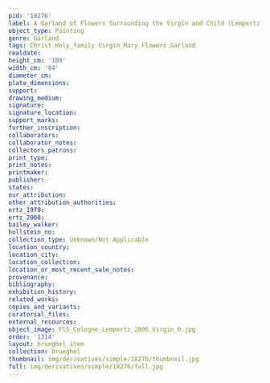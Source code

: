 ```yaml
---
pid: '18276'
label: A Garland of Flowers Surrounding the Virgin and Child (Lempertz, Cologne, 2006)
object_type: Painting
genre: Garland
tags: Christ Holy_family Virgin_Mary Flowers Garland
realdate: 
height_cm: '109'
width_cm: '84'
diameter_cm: 
plate_dimensions: 
support: 
drawing_medium: 
signature: 
signature_location: 
support_marks: 
further_inscription: 
collaborators: 
collaborator_notes: 
collectors_patrons: 
print_type: 
print_notes: 
printmaker: 
publisher: 
states: 
our_attribution: 
other_attribution_authorities: 
ertz_1979: 
ertz_2008: 
bailey_walker: 
hollstein_no: 
collection_type: Unknown/Not Applicable
location_country: 
location_city: 
location_collection: 
location_or_most_recent_sale_notes: 
provenance: 
bibliography: 
exhibition_history: 
related_works: 
copies_and_variants: 
curatorial_files: 
external_resources: 
object_image: FlS_Cologne_Lempertz_2006_Virgin_0.jpg
order: '1314'
layout: brueghel_item
collection: brueghel
thumbnail: img/derivatives/simple/18276/thumbnail.jpg
full: img/derivatives/simple/18276/full.jpg
---
```

